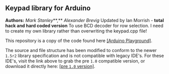 ## Keypad library for Arduino

**Authors:**  *Mark Stanley***,** *Alexander Brevig*
Updated by Ian Morrish - **total hack and hard coded version**
To use BCD decoder for row selection. I need to create my own library rather than overwriting the keypad.cpp file!

This repository is a copy of the code found here [[Arduino Playground]](http://playground.arduino.cc/Code/Keypad).

The source and file structure has been modified to conform to the newer `1.5r2` library specification and is not compatible with legacy IDE's.
For these IDE's, visit the link above to grab the pre `1.0` compatible version, or download it directly here:  [[pre `1.0` version]](http://playground.arduino.cc/uploads/Code/keypad.zip).
